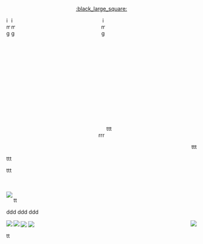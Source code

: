 <p align="center">
  <a href="https://o.charles-chrismann.fr/minesweeper/click?x=0&y=0">:black_large_square:</a>
</p>






<img
  align="left"
  src="https://picsum.photos/200/300"
  width="10"
  height="300"
  alt="img"
/>
<img
  align="left"
  src="https://picsum.photos/200/300"
  width="10"
  height="300"
  alt="img"
/>

<p align="center">
    <img
  src="https://picsum.photos/200/300"
  width="10"
  height="300"
  alt="img"
/>
  <span>ttt<br>rrr</span>
</p>


<p align="right">
  ttt
</p>

<p>
  ttt
</p>

<p>
  ttt
</p>

<br>
<br>


  <img align="left" src="https://picsum.photos/200/300" >

  tt
<p>
  <span>
    
  <span>ddd</span>
  <span>ddd</span>
  <span>ddd</span>
  </span>
</p>

<img src="https://picsum.photos/200/300" align="left">
<img src="https://picsum.photos/300/300" align="left">
<img src="https://picsum.photos/200/301" align="right">
<img src="https://picsum.photos/30/30" align="center">
<img src="https://picsum.photos/30/30" align="center">

<p>
  tt
</p>
